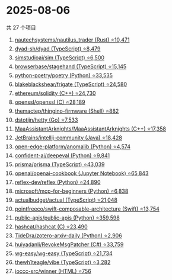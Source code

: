 # 2025-08-06

共 27 个项目

<!-- BEGIN GITHUB -->
<!-- 最后更新时间 2025-08-06 20:20:31 +0800 -->
1. [nautechsystems/nautilus_trader (Rust) ⭐10,471](https://github.com/nautechsystems/nautilus_trader)
1. [dyad-sh/dyad (TypeScript) ⭐8,479](https://github.com/dyad-sh/dyad)
1. [simstudioai/sim (TypeScript) ⭐6,500](https://github.com/simstudioai/sim)
1. [browserbase/stagehand (TypeScript) ⭐15,145](https://github.com/browserbase/stagehand)
1. [python-poetry/poetry (Python) ⭐33,535](https://github.com/python-poetry/poetry)
1. [blakeblackshear/frigate (TypeScript) ⭐24,580](https://github.com/blakeblackshear/frigate)
1. [ethereum/solidity (C++) ⭐24,730](https://github.com/ethereum/solidity)
1. [openssl/openssl (C) ⭐28,189](https://github.com/openssl/openssl)
1. [themactep/thingino-firmware (Shell) ⭐882](https://github.com/themactep/thingino-firmware)
1. [dstotijn/hetty (Go) ⭐7,533](https://github.com/dstotijn/hetty)
1. [MaaAssistantArknights/MaaAssistantArknights (C++) ⭐17,358](https://github.com/MaaAssistantArknights/MaaAssistantArknights)
1. [JetBrains/intellij-community (Java) ⭐18,428](https://github.com/JetBrains/intellij-community)
1. [open-edge-platform/anomalib (Python) ⭐4,574](https://github.com/open-edge-platform/anomalib)
1. [confident-ai/deepeval (Python) ⭐9,841](https://github.com/confident-ai/deepeval)
1. [prisma/prisma (TypeScript) ⭐43,039](https://github.com/prisma/prisma)
1. [openai/openai-cookbook (Jupyter Notebook) ⭐65,843](https://github.com/openai/openai-cookbook)
1. [reflex-dev/reflex (Python) ⭐24,890](https://github.com/reflex-dev/reflex)
1. [microsoft/mcp-for-beginners (Python) ⭐6,838](https://github.com/microsoft/mcp-for-beginners)
1. [actualbudget/actual (TypeScript) ⭐21,048](https://github.com/actualbudget/actual)
1. [pointfreeco/swift-composable-architecture (Swift) ⭐13,754](https://github.com/pointfreeco/swift-composable-architecture)
1. [public-apis/public-apis (Python) ⭐359,598](https://github.com/public-apis/public-apis)
1. [hashcat/hashcat (C) ⭐23,490](https://github.com/hashcat/hashcat)
1. [TideDra/zotero-arxiv-daily (Python) ⭐2,906](https://github.com/TideDra/zotero-arxiv-daily)
1. [huiyadanli/RevokeMsgPatcher (C#) ⭐33,759](https://github.com/huiyadanli/RevokeMsgPatcher)
1. [wg-easy/wg-easy (TypeScript) ⭐21,734](https://github.com/wg-easy/wg-easy)
1. [thewh1teagle/vibe (TypeScript) ⭐3,282](https://github.com/thewh1teagle/vibe)
1. [ioccc-src/winner (HTML) ⭐756](https://github.com/ioccc-src/winner)
<!-- END GITHUB -->